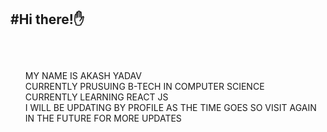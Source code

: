 <h2>#Hi there!✋<h2></h2><br>
<ul>MY NAME IS AKASH YADAV<BR>
CURRENTLY PRUSUING B-TECH IN COMPUTER SCIENCE<BR>
CURRENTLY LEARNING REACT JS <BR>
I WILL BE UPDATING BY PROFILE AS THE TIME GOES SO VISIT AGAIN IN THE FUTURE FOR MORE UPDATES
</ul>
